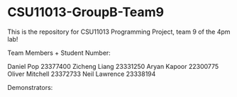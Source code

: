 # CSU11013-GroupB-Team9
This is the repository for CSU11013 Programming Project, team 9 of the 4pm lab!

Team Members + Student Number:

Daniel  Pop   23377400
Zicheng Liang 23331250
Aryan Kapoor  22300775
Oliver Mitchell 23372733
Neil Lawrence 23338194

Demonstrators:
